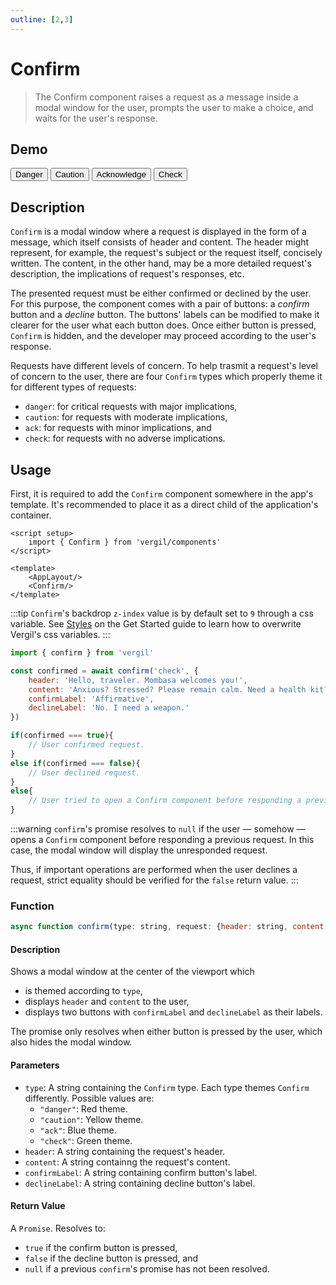 ```yaml
---
outline: [2,3]
---
```


# Confirm

> The Confirm component raises a request as a message inside a modal window for the user, prompts the user to make a choice, and waits for the user's response.

## Demo

<script setup>
import { Confirm } from 'vergil/components'
import { confirm, toast } from 'vergil'

const requests = {
    danger: {
        header: 'Danger!',
        content: 'Lorem ipsum dolor sit amet, consectetur adipiscing elit. Fusce congue molestie sem ut sagittis.',
        confirmLabel: 'Confirm',
        declineLabel: 'Decline'
    },
    caution: {
        header: 'Caution!',
        content: 'Lorem ipsum dolor sit amet, consectetur adipiscing elit. Fusce congue molestie sem ut sagittis.',
        confirmLabel: 'Confirm',
        declineLabel: 'Decline'
    },
    ack: {
        header: 'Acknowledge',
        content: 'Lorem ipsum dolor sit amet, consectetur adipiscing elit. Fusce congue molestie sem ut sagittis.',
        confirmLabel: 'Confirm',
        declineLabel: 'Decline'
    },
    check: {
        header: 'Check',
        content: 'Lorem ipsum dolor sit amet, consectetur adipiscing elit. Fusce congue molestie sem ut sagittis.',
        confirmLabel: 'Confirm',
        declineLabel: 'Decline'
    }
}

const testConfirm = async (type) => {
    const confirmed = await confirm(type, requests[type])
    if(confirmed === true) toast('ok', 'Confirmed')
    else if(confirmed === false) toast('error', 'Declined')
    else toast('warn', "Crime doesn't pay")
}
</script>

<Demo>
    <div class="row">
        <button class="vp-btn" @click="testConfirm('danger')">Danger</button>
        <button class="vp-btn" @click="testConfirm('caution')">Caution</button>
        <button class="vp-btn" @click="testConfirm('ack')">Acknowledge</button>
        <button class="vp-btn" @click="testConfirm('check')">Check</button>
    </div>
</Demo>

## Description

`Confirm` is a modal window where a request is displayed in the form of a message, which itself consists of header and content. The header might represent, for example, the request's subject or the request itself, concisely written. The content, in the other hand, may be a more detailed request's description, the implications of request's responses, etc.

The presented request must be either confirmed or declined by the user. For this purpose, the component comes with a pair of buttons: a *confirm* button and a *decline* button. The buttons' labels can be modified to make it clearer for the user what each button does. Once either button is pressed, `Confirm` is hidden, and the developer may proceed according to the user's response.

Requests have different levels of concern. To help trasmit a request's level of concern to the user, there are four `Confirm` types which properly theme it for different types of requests:

- `danger`: for critical requests with major implications,
- `caution`: for requests with moderate implications,
- `ack`: for requests with minor implications, and
- `check`: for requests with no adverse implications.

## Usage

First, it is required to add the `Confirm` component somewhere in the app's template. It's recommended to place it as a direct child of the application's container.

```vue
<script setup>
    import { Confirm } from 'vergil/components'
</script>

<template>
    <AppLayout/>
    <Confirm/>
</template>
```
:::tip
`Confirm`'s backdrop `z-index` value is by default set to `9` through a css variable. See [Styles](/get-started.md#styles) on the Get Started guide to learn how to overwrite Vergil's css variables.
:::

```js
import { confirm } from 'vergil'

const confirmed = await confirm('check', {
    header: 'Hello, traveler. Mombasa welcomes you!',
    content: 'Anxious? Stressed? Please remain calm. Need a health kit?',
    confirmLabel: 'Affirmative',
    declineLabel: 'No. I need a weapon.'
})

if(confirmed === true){
    // User confirmed request.
}
else if(confirmed === false){
    // User declined request.
}
else{
    // User tried to open a Confirm component before responding a previous request.
}
```

:::warning
`confirm`'s promise resolves to `null` if the user — somehow — opens a `Confirm` component before responding a previous request. In this case, the modal window will display the unresponded request.

Thus, if important operations are performed when the user declines a request, strict equality should be verified for the `false` return value.
:::

### Function

```js
async function confirm(type: string, request: {header: string, content: string, confirmLabel: string = 'Aceptar', declineLabel: string = 'Cancelar'}): Promise<bool | null>
```

#### Description

Shows a modal window at the center of the viewport which
- is themed according to `type`,
- displays `header` and `content` to the user,
- displays two buttons with `confirmLabel` and `declineLabel` as their labels.

The promise only resolves when either button is pressed by the user, which also hides the modal window.

#### Parameters

- `type`: A string containing the `Confirm` type. Each type themes `Confirm` differently. Possible values are:
    - `"danger"`: Red theme.
    - `"caution"`: Yellow theme.
    - `"ack"`: Blue theme.
    - `"check"`: Green theme.
- `header`: A string containing the request's header.
- `content`: A string containng the request's content.
- `confirmLabel`: A string containing confirm button's label.
- `declineLabel`: A string containing decline button's label.

#### Return Value

A `Promise`. Resolves to: 
- `true` if the confirm button is pressed,
- `false` if the decline button is pressed, and
- `null` if a previous `confirm`'s promise has not been resolved.